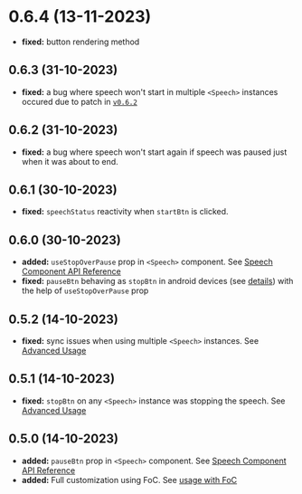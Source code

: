 # 0.6.4 (13-11-2023)
- **fixed:** button rendering method
## 0.6.3 (31-10-2023)
- **fixed:** a bug where speech won't start in multiple `<Speech>` instances occured due to patch in [`v0.6.2`](#0.6.2)
## 0.6.2 (31-10-2023)
- **fixed:** a bug where speech won't start again if speech was paused just when it was about to end.
## 0.6.1 (30-10-2023)
- **fixed:** `speechStatus` reactivity when `startBtn` is clicked.
## 0.6.0 (30-10-2023)
- **added:** `useStopOverPause` prop in `<Speech>` component. See [Speech Component API Reference](https://www.npmjs.com/package/react-text-to-speech#speech-component-api-reference)
- **fixed:** `pauseBtn` behaving as `stopBtn` in android devices (see [details](https://developer.mozilla.org/en-US/docs/Web/API/SpeechSynthesis/pause)) with the help of `useStopOverPause` prop
## 0.5.2 (14-10-2023)
- **fixed:** sync issues when using multiple `<Speech>` instances. See [Advanced Usage](https://www.npmjs.com/package/react-text-to-speech#advanced-usage)
## 0.5.1 (14-10-2023)
- **fixed:** `stopBtn` on any `<Speech>` instance was stopping the speech. See [Advanced Usage](https://www.npmjs.com/package/react-text-to-speech#advanced-usage)
## 0.5.0 (14-10-2023)
- **added:** `pauseBtn` prop in `<Speech>` component. See [Speech Component API Reference](https://www.npmjs.com/package/react-text-to-speech#speech-component-api-reference)
- **added:** Full customization using FoC. See [usage with FoC](https://www.npmjs.com/package/react-text-to-speech#full-customization)